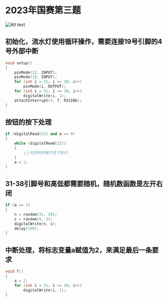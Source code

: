 # 2023年国赛第三题
![Alt text](image.png)
## 初始化，流水灯使用循环操作，需要连接19号引脚的4号外部中断
```CPP
void setup()
{
    pinMode(22, INPUT);
    pinMode(19, INPUT);
    for (int i = 31; i <= 38; i++)
        pinMode(i, OUTPUT);
    for (int i = 31; i <= 38; i++)
        digitalWrite(i, 1);
    attachInterrupt(4, f, RISING);
}
```
## 按钮的按下处理
```CPP
if (digitalRead(22) and a == 0)
{
    while (digitalRead(22))
    {
        ;//松开的时候才往下执行
    }
    a = 1;
}
```
## 31-38引脚号和高低都需要随机，随机数函数是左开右闭
```CPP
if (a == 1)
{
    n = random(31, 39);
    s = random(0, 2);
    digitalWrite(n, s);
    delay(100);
}
```
## 中断处理，将标志变量a赋值为2，来满足最后一条要求
```CPP
void f()
{
    a = 2;
    for (int i = 31; i <= 38; i++)
        digitalWrite(i, 1);
}
```